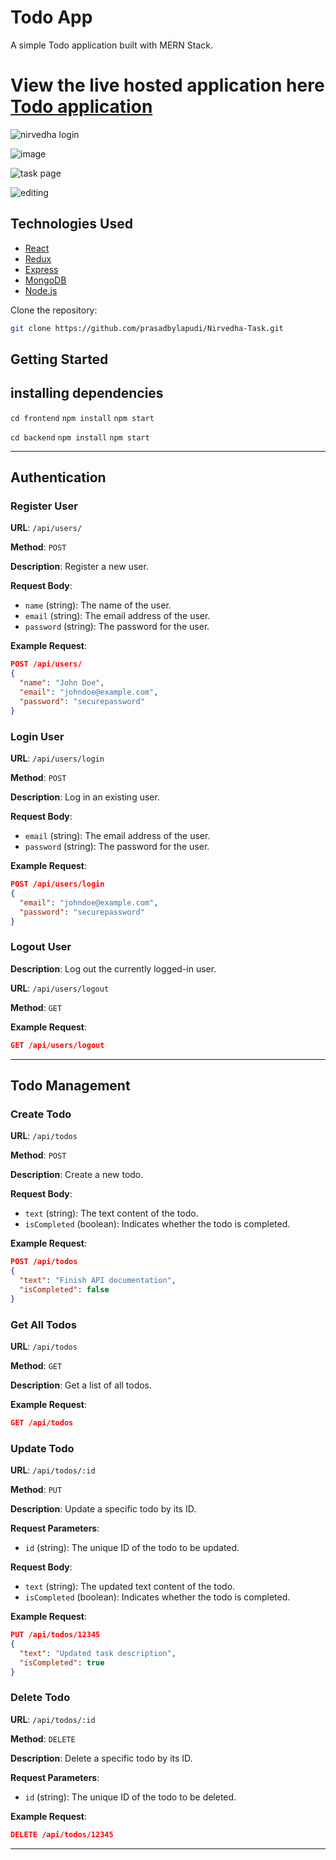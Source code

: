 # Todo App

A simple Todo application built with MERN Stack.

# View the live hosted application here [Todo application](https://nirvedha-task.vercel.app/login)


![nirvedha login](https://github.com/prasadbylapudi/Nirvedha-Task/assets/31813770/98275bff-54ba-4450-bc61-402dbacfb2e6)

![image](https://github.com/prasadbylapudi/Nirvedha-Task/assets/31813770/1fd74f67-2f35-49fb-a093-257b3359ba81)


![task page](https://github.com/prasadbylapudi/Nirvedha-Task/assets/31813770/378345fb-7916-4005-bb17-93ed9f206796)

![editing ](https://github.com/prasadbylapudi/Nirvedha-Task/assets/31813770/8defbc51-a05f-4258-9a9e-af2972d6e7a0)




## Technologies Used

- [React](https://reactjs.org/)
- [Redux](https://redux.js.org/)
- [Express](https://expressjs.com/)
- [MongoDB](https://www.mongodb.com/)
- [Node.js](https://nodejs.org/)

 Clone the repository:

```bash
git clone https://github.com/prasadbylapudi/Nirvedha-Task.git
```


## Getting Started
## installing dependencies 
`cd frontend`
`npm install`
`npm start` 

`cd backend` 
`npm install` 
`npm start` 


---


## Authentication

### Register User

**URL**: `/api/users/`

**Method**: `POST`

**Description**: Register a new user.

**Request Body**:

- `name` (string): The name of the user.
- `email` (string): The email address of the user.
- `password` (string): The password for the user.

**Example Request**:

```json
POST /api/users/
{
  "name": "John Doe",
  "email": "johndoe@example.com",
  "password": "securepassword"
}
```

### Login User

**URL**: `/api/users/login`

**Method**: `POST`

**Description**: Log in an existing user.

**Request Body**:

- `email` (string): The email address of the user.
- `password` (string): The password for the user.

**Example Request**:

```json
POST /api/users/login
{
  "email": "johndoe@example.com",
  "password": "securepassword"
}
```

### Logout User

**Description**: Log out the currently logged-in user.

**URL**: `/api/users/logout`

**Method**: `GET`

**Example Request**:

```json
GET /api/users/logout
```

---

## Todo Management

### Create Todo

**URL**: `/api/todos`

**Method**: `POST`

**Description**: Create a new todo.

**Request Body**:

- `text` (string): The text content of the todo.
- `isCompleted` (boolean): Indicates whether the todo is completed.

**Example Request**:

```json
POST /api/todos
{
  "text": "Finish API documentation",
  "isCompleted": false
}
```

### Get All Todos

**URL**: `/api/todos`

**Method**: `GET`

**Description**: Get a list of all todos.

**Example Request**:

```json
GET /api/todos
```

### Update Todo

**URL**: `/api/todos/:id`

**Method**: `PUT`

**Description**: Update a specific todo by its ID.

**Request Parameters**:

- `id` (string): The unique ID of the todo to be updated.

**Request Body**:

- `text` (string): The updated text content of the todo.
- `isCompleted` (boolean): Indicates whether the todo is completed.

**Example Request**:

```json
PUT /api/todos/12345
{
  "text": "Updated task description",
  "isCompleted": true
}
```

### Delete Todo

**URL**: `/api/todos/:id`

**Method**: `DELETE`

**Description**: Delete a specific todo by its ID.

**Request Parameters**:

- `id` (string): The unique ID of the todo to be deleted.

**Example Request**:

```json
DELETE /api/todos/12345
```

---



